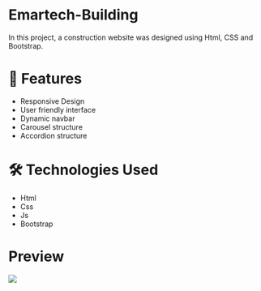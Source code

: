 # Emartech-Building

In this project, a construction website was designed using Html, CSS and Bootstrap.

# 🚀 Features

- Responsive Design
- User friendly interface
- Dynamic navbar
- Carousel structure
- Accordion structure

# 🛠️ Technologies Used

- Html
- Css
- Js
- Bootstrap

# Preview
![](gif.gif)
